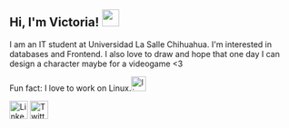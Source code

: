 <h2> Hi, I'm Victoria! <img src="https://media.giphy.com/media/WUlplcMpOCEmTGBtBW/giphy.gif" width="30"> </h2>
I am an IT student at Universidad La Salle Chihuahua. I'm interested in databases and Frontend.
I also love to draw and hope that one day I can design a character maybe for a videogame <3

Fun fact: I love to work on Linux.<img title="linux" alt="linux" src="https://raw.githubusercontent.com/Thomas-George-T/Thomas-George-T/master/assets/linux-tux.svg" width="26" />

<p align="left">
  <a href="https://www.linkedin.com/in/victoriagmolina/"><img alt="LinkedIn" title="LinkedIn" height="32" width="32" src="https://raw.githubusercontent.com/peterthehan/peterthehan/master/assets/linkedin.svg"></a>
  <a href="https://twitter.com/fruti_lulis"><img alt="Twitter" title="Twitter" height="32" width="32" src="https://raw.githubusercontent.com/peterthehan/peterthehan/master/assets/twitter.svg"></a>
  
</p>
<!--
**VictoriaMolina/VictoriaMolina** is a ✨ _special_ ✨ repository because its `README.md` (this file) appears on your GitHub profile.

Here are some ideas to get you started:

- 🔭 I’m currently working on ...
- 🌱 I’m currently learning ...
- 👯 I’m looking to collaborate on ...
- 🤔 I’m looking for help with ...
- 💬 Ask me about ...
- 📫 How to reach me: ...
- 😄 Pronouns: ...
- ⚡ 
-->
